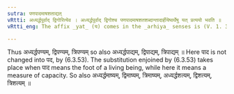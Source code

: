 ```yaml
---
sutra: पणपादमाषशताद्यत्
vRtti: अध्यर्द्धपूर्वाद् द्विगोरित्येव । अध्यर्द्धपूर्वाद् द्विगोश्च पणपादमाषशतशब्दान्तादार्हीयेष्वर्थेषु यत् प्रत्ययो भवति ॥
vRtti_eng: The affix _yat_ (य) comes in the _arhiya_ senses is (V. 1. 37) – (V. 1. 63), after the words _pana_, _pada_, _masha_ and _sata_, when preceded by the word _adhyardha_, or a Numeral occasioning a _Dvigu_.

---
```

Thus अध्यर्द्धपण्यम्, द्विपण्यम्, त्रिपण्यम् so also अध्यर्द्धपाद्यम्, द्विपाद्यम्, त्रिपाद्यम् ॥ Here पाद is not changed into पद, by (6.3.53). The substitution enjoined by (6.3.53) takes place when पाद means the foot of a living being, while here it means a measure of capacity. So also अध्यर्द्धमाष्यम्, द्विमाष्यम्, त्रिमाष्यम्, अध्यर्द्धशत्यम्, द्विशत्यम्, त्रिशत्यम् ॥